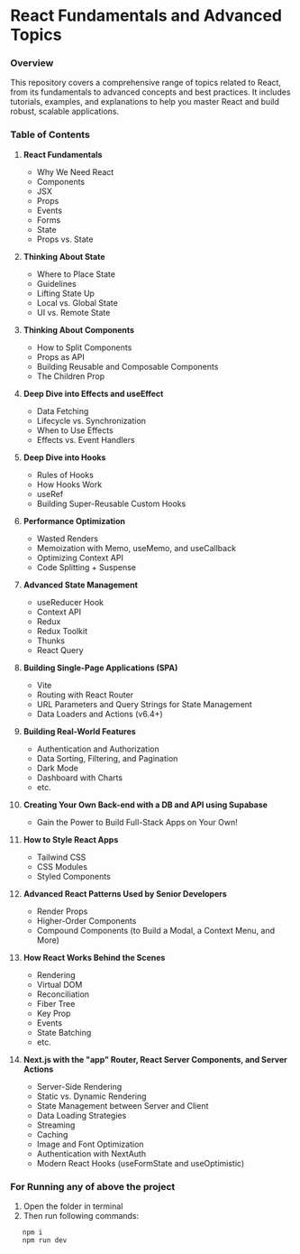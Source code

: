 # React Fundamentals and Advanced Topics

### Overview
This repository covers a comprehensive range of topics related to React, from its fundamentals to advanced concepts and best practices. It includes tutorials, examples, and explanations to help you master React and build robust, scalable applications.

### Table of Contents
1. **React Fundamentals**
   - Why We Need React
   - Components
   - JSX
   - Props
   - Events
   - Forms
   - State
   - Props vs. State

2. **Thinking About State**
   - Where to Place State
   - Guidelines
   - Lifting State Up
   - Local vs. Global State
   - UI vs. Remote State

3. **Thinking About Components**
   - How to Split Components
   - Props as API
   - Building Reusable and Composable Components
   - The Children Prop

4. **Deep Dive into Effects and useEffect**
   - Data Fetching
   - Lifecycle vs. Synchronization
   - When to Use Effects
   - Effects vs. Event Handlers

5. **Deep Dive into Hooks**
   - Rules of Hooks
   - How Hooks Work
   - useRef
   - Building Super-Reusable Custom Hooks

6. **Performance Optimization**
   - Wasted Renders
   - Memoization with Memo, useMemo, and useCallback
   - Optimizing Context API
   - Code Splitting + Suspense

7. **Advanced State Management**
   - useReducer Hook
   - Context API
   - Redux
   - Redux Toolkit
   - Thunks
   - React Query

8. **Building Single-Page Applications (SPA)**
   - Vite
   - Routing with React Router
   - URL Parameters and Query Strings for State Management
   - Data Loaders and Actions (v6.4+)

9. **Building Real-World Features**
   - Authentication and Authorization
   - Data Sorting, Filtering, and Pagination
   - Dark Mode
   - Dashboard with Charts
   - etc.

10. **Creating Your Own Back-end with a DB and API using Supabase**
    - Gain the Power to Build Full-Stack Apps on Your Own!

11. **How to Style React Apps**
    - Tailwind CSS
    - CSS Modules
    - Styled Components

12. **Advanced React Patterns Used by Senior Developers**
    - Render Props
    - Higher-Order Components
    - Compound Components (to Build a Modal, a Context Menu, and More)

13. **How React Works Behind the Scenes**
    - Rendering
    - Virtual DOM
    - Reconciliation
    - Fiber Tree
    - Key Prop
    - Events
    - State Batching
    - etc.

14. **Next.js with the "app" Router, React Server Components, and Server Actions**
    - Server-Side Rendering
    - Static vs. Dynamic Rendering
    - State Management between Server and Client
    - Data Loading Strategies
    - Streaming
    - Caching
    - Image and Font Optimization
    - Authentication with NextAuth
    - Modern React Hooks (useFormState and useOptimistic)

### For Running any of above the project
1. Open the folder in terminal
2. Then run following commands:
```
   npm i
   npm run dev
```